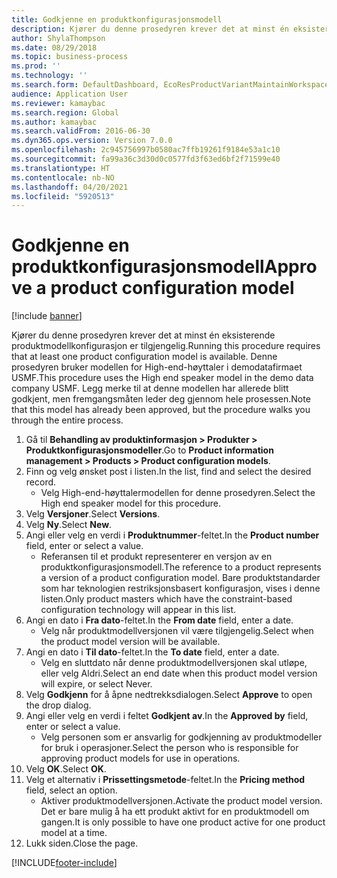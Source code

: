 ```yaml
---
title: Godkjenne en produktkonfigurasjonsmodell
description: Kjører du denne prosedyren krever det at minst én eksisterende produktmodellkonfigurasjon er tilgjengelig.
author: ShylaThompson
ms.date: 08/29/2018
ms.topic: business-process
ms.prod: ''
ms.technology: ''
ms.search.form: DefaultDashboard, EcoResProductVariantMaintainWorkspace, PCProductConfigurationModelListPage, PCProductModelVersion, PCApproveProductModelVersion, HcmWorkerLookUp
audience: Application User
ms.reviewer: kamaybac
ms.search.region: Global
ms.author: kamaybac
ms.search.validFrom: 2016-06-30
ms.dyn365.ops.version: Version 7.0.0
ms.openlocfilehash: 2c945756997b0580ac7ffb19261f9184e53a1c10
ms.sourcegitcommit: fa99a36c3d30d0c0577fd3f63ed6bf2f71599e40
ms.translationtype: HT
ms.contentlocale: nb-NO
ms.lasthandoff: 04/20/2021
ms.locfileid: "5920513"
---
```

# <a name="approve-a-product-configuration-model"></a><span data-ttu-id="aac7f-103">Godkjenne en produktkonfigurasjonsmodell</span><span class="sxs-lookup"><span data-stu-id="aac7f-103">Approve a product configuration model</span></span>

[!include [banner](../../includes/banner.md)]

<span data-ttu-id="aac7f-104">Kjører du denne prosedyren krever det at minst én eksisterende produktmodellkonfigurasjon er tilgjengelig.</span><span class="sxs-lookup"><span data-stu-id="aac7f-104">Running this procedure requires that at least one product configuration model is available.</span></span> <span data-ttu-id="aac7f-105">Denne prosedyren bruker modellen for High-end-høyttaler i demodatafirmaet USMF.</span><span class="sxs-lookup"><span data-stu-id="aac7f-105">This procedure uses the High end speaker model in the demo data company USMF.</span></span> <span data-ttu-id="aac7f-106">Legg merke til at denne modellen har allerede blitt godkjent, men fremgangsmåten leder deg gjennom hele prosessen.</span><span class="sxs-lookup"><span data-stu-id="aac7f-106">Note that this model has already been approved, but the procedure walks you through the entire process.</span></span>

1. <span data-ttu-id="aac7f-107">Gå til **Behandling av produktinformasjon \> Produkter \> Produktkonfigurasjonsmodeller**.</span><span class="sxs-lookup"><span data-stu-id="aac7f-107">Go to **Product information management \> Products \> Product configuration models**.</span></span>
1. <span data-ttu-id="aac7f-108">Finn og velg ønsket post i listen.</span><span class="sxs-lookup"><span data-stu-id="aac7f-108">In the list, find and select the desired record.</span></span>
    * <span data-ttu-id="aac7f-109">Velg High-end-høyttalermodellen for denne prosedyren.</span><span class="sxs-lookup"><span data-stu-id="aac7f-109">Select the High end speaker model for this procedure.</span></span>  
1. <span data-ttu-id="aac7f-110">Velg **Versjoner**.</span><span class="sxs-lookup"><span data-stu-id="aac7f-110">Select **Versions**.</span></span>
1. <span data-ttu-id="aac7f-111">Velg **Ny**.</span><span class="sxs-lookup"><span data-stu-id="aac7f-111">Select **New**.</span></span>
1. <span data-ttu-id="aac7f-112">Angi eller velg en verdi i **Produktnummer**-feltet.</span><span class="sxs-lookup"><span data-stu-id="aac7f-112">In the **Product number** field, enter or select a value.</span></span>
    * <span data-ttu-id="aac7f-113">Referansen til et produkt representerer en versjon av en produktkonfigurasjonsmodell.</span><span class="sxs-lookup"><span data-stu-id="aac7f-113">The reference to a product represents a version of a product configuration model.</span></span> <span data-ttu-id="aac7f-114">Bare produktstandarder som har teknologien restriksjonsbasert konfigurasjon, vises i denne listen.</span><span class="sxs-lookup"><span data-stu-id="aac7f-114">Only product masters which have the constraint-based configuration technology will appear in this list.</span></span>  
1. <span data-ttu-id="aac7f-115">Angi en dato i **Fra dato**-feltet.</span><span class="sxs-lookup"><span data-stu-id="aac7f-115">In the **From date** field, enter a date.</span></span>
    * <span data-ttu-id="aac7f-116">Velg når produktmodellversjonen vil være tilgjengelig.</span><span class="sxs-lookup"><span data-stu-id="aac7f-116">Select when the product model version will be available.</span></span>  
1. <span data-ttu-id="aac7f-117">Angi en dato i **Til dato**-feltet.</span><span class="sxs-lookup"><span data-stu-id="aac7f-117">In the **To date** field, enter a date.</span></span>
    * <span data-ttu-id="aac7f-118">Velg en sluttdato når denne produktmodellversjonen skal utløpe, eller velg Aldri.</span><span class="sxs-lookup"><span data-stu-id="aac7f-118">Select an end date when this product model version will expire, or select Never.</span></span>  
1. <span data-ttu-id="aac7f-119">Velg **Godkjenn** for å åpne nedtrekksdialogen.</span><span class="sxs-lookup"><span data-stu-id="aac7f-119">Select **Approve** to open the drop dialog.</span></span>
1. <span data-ttu-id="aac7f-120">Angi eller velg en verdi i feltet **Godkjent av**.</span><span class="sxs-lookup"><span data-stu-id="aac7f-120">In the **Approved by** field, enter or select a value.</span></span>
    * <span data-ttu-id="aac7f-121">Velg personen som er ansvarlig for godkjenning av produktmodeller for bruk i operasjoner.</span><span class="sxs-lookup"><span data-stu-id="aac7f-121">Select the person who is responsible for approving product models for use in operations.</span></span>  
1. <span data-ttu-id="aac7f-122">Velg **OK**.</span><span class="sxs-lookup"><span data-stu-id="aac7f-122">Select **OK**.</span></span>
1. <span data-ttu-id="aac7f-123">Velg et alternativ i **Prissettingsmetode**-feltet.</span><span class="sxs-lookup"><span data-stu-id="aac7f-123">In the **Pricing method** field, select an option.</span></span>
    * <span data-ttu-id="aac7f-124">Aktiver produktmodellversjonen.</span><span class="sxs-lookup"><span data-stu-id="aac7f-124">Activate the product model version.</span></span> <span data-ttu-id="aac7f-125">Det er bare mulig å ha ett produkt aktivt for en produktmodell om gangen.</span><span class="sxs-lookup"><span data-stu-id="aac7f-125">It is only possible to have one product active for one product model at a time.</span></span>  
1. <span data-ttu-id="aac7f-126">Lukk siden.</span><span class="sxs-lookup"><span data-stu-id="aac7f-126">Close the page.</span></span>



[!INCLUDE[footer-include](../../../includes/footer-banner.md)]